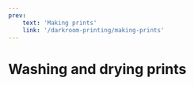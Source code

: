 ```yaml
---
prev:
    text: 'Making prints'
    link: '/darkroom-printing/making-prints'
---
```


# Washing and drying prints
